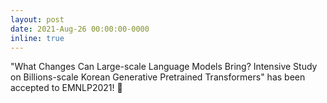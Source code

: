 ```yaml
---
layout: post
date: 2021-Aug-26 00:00:00-0000
inline: true
---
```


"What Changes Can Large-scale Language Models Bring? Intensive Study on Billions-scale Korean Generative Pretrained Transformers" has been accepted to EMNLP2021! :tada: